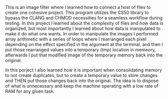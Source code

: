 This is an image filter where I learned how to connect a host of files to create one cohesive project. This program utilizes the CS50 library to bypass the CLANG and CHMOD necessities for a seamless workflow during testing.
In this project I learned about the complexity of files and how data is organized, but most importantly I learned about how data is manipulated to make it do what one wants.
In order to manipulate the images I performed array arithmetic with a series of loops where I rearranged each pixel depending on the effect specified in the argument at the terminal, and then I put those rearranged values into a temporary (tmp) location in memeory, afterwards I put that modified image of the temporary memory back into the original.

In this porject I also learned how it is important when consolidating memory to not create duplicates, but to create a temporary value to store changes and THEN put those changes back into the original. The idea is to dispose of what is unnecessary and keep the machine operating with a low rate of RAM for any given task.
